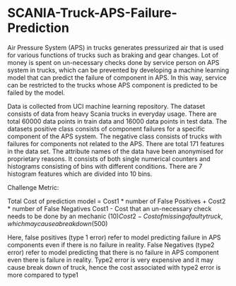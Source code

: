 # SCANIA-Truck-APS-Failure-Prediction
Air Pressure System (APS) in trucks generates pressurized air that is used for various functions of trucks such as braking and gear changes. Lot of money is spent on un-necessary checks done by service person on APS system in trucks, which can be prevented by developing a machine learning model that can predict the failure of component in APS. In this way, service can be restricted to the trucks whose APS component is predicted to be failed by the model.

Data is collected from UCI machine learning repository. The dataset consists of data from heavy Scania trucks in everyday usage. There are total 60000 data points in train data and 16000 data points in test data. The datasets positive class consists of component failures for a specific component of the APS system. The negative class consists of trucks with failures for components not related to the APS. 
There are total 171 features in the data set. The attribute names of the data have been anonymised for proprietary reasons. It consists of both single numerical counters and histograms consisting of bins with different conditions. There are 7 histogram features which are divided into 10 bins. 

Challenge Metric: 

Total Cost of prediction model = Cost1 * number of False Positives + Cost2 * number of False Negatives
Cost1 - Cost that an un-necessary check needs to be done by an mechanic (10$)
Cost2 - Cost of missing a faulty truck, which may cause a breakdown (500$)

Here, false positives (type 1 error) refer to model predicting failure in APS components even if there is no failure in reality. False Negatives (type2 error) refer to model predicting that there is no failure in APS component even there is failure in reality. Type2 error is very expensive and it may cause break down of truck, hence the cost associated with type2 error is more compared to type1

